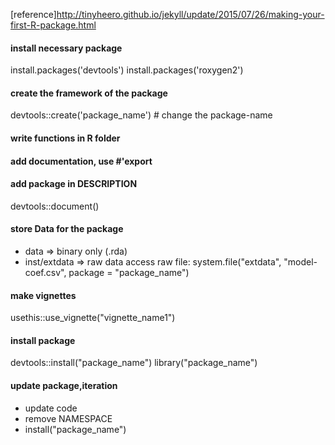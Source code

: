 [reference]<http://tinyheero.github.io/jekyll/update/2015/07/26/making-your-first-R-package.html>


#### install necessary package
install.packages('devtools')
install.packages('roxygen2')

#### create the framework of the package
devtools::create('package_name') # change the package-name

#### write functions in R folder

#### add documentation, use #'export

#### add package in DESCRIPTION
devtools::document()

#### store Data for the package

* data => binary only (.rda)
* inst/extdata => raw data
access raw file: system.file("extdata", "model-coef.csv", package = "package_name")


#### make vignettes
usethis::use_vignette("vignette_name1")

#### install package
devtools::install("package_name")
library("package_name")

#### update package,iteration

* update code
* remove NAMESPACE
* install("package_name")














